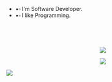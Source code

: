 <!--h1 without bottom border-->
<div id="user-content-toc">
  <ul align="center">
    <summary><h1 style="display: inline-block"> </h1></summary>
  </ul>
</div>
<!--h2 without bottom border-->
<div id="user-content-toc">
  <ul align="center">
    <summary><h2 style="display: inline-block"> </h2></summary>
  </ul>
</div>


<!--Intro start-->
- ▪️▫️ I'm Software Developer.
- ▪️▫️ I like Programming.
<!--h1 without bottom border-->
<div id="user-content-toc">
  <ul align="center">
    <summary><h2 style="display: inline-block"> </h2></summary>
  </ul>
</div>
<!--tech stack icons-->
<p align="center">
  <a href="https://skillicons.dev">
    <img src="https://skillicons.dev/icons?i=git,github,aws,java,js,python,go,docker,kubernetes,bash,linux&perline=14" />
  </a>
</p>

<!--profile visit count-->
<div align="center">
  
[![](https://visitcount.itsvg.in/api?id=1010nishant&icon=3&color=6)](https://visitcount.itsvg.in)
  
</div>


<!--horizontal divider(gradiant)-->
<img src="https://user-images.githubusercontent.com/73097560/115834477-dbab4500-a447-11eb-908a-139a6edaec5c.gif">
